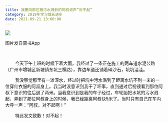 ```yaml
---
title: 我要向那位被污水溅到的阿叔说声“对不起”
category: 2019年学习成长进步
date: 2021-09-21 13:00:00
---
```


![](http://upload-images.jianshu.io/upload_images/3910675-368ca149de1033f8.jpg?imageMogr2/auto-orient/strip%7CimageView2/2/w/1080/q/50)  

图片发自简书App

     

        今天下午上班的时候下着大雨，我经过了一条正在施工的两车道水泥公路（广州市增城区新塘镇东坑三横路），靠边车道还铺着碎沙石，坑坑洼洼。  

        我没察觉那里有一滩深水，经过时把坑中污水溅到了距离水坑不到一米的一位穿红衣服的阿叔身上。我当时没意识到我干了坏事，直到通过后视镜看到那位阿叔下意识的往后退了两米。当我意识到是我的车子经过，车轮胎把水坑的污水溅起，弄到了那位阿叔身上的时候，我已经距离阿叔快5米了。当时只有自己在车内大呼一声：“阿叔，对不起啊！”  

        特此发文致歉！对不起！